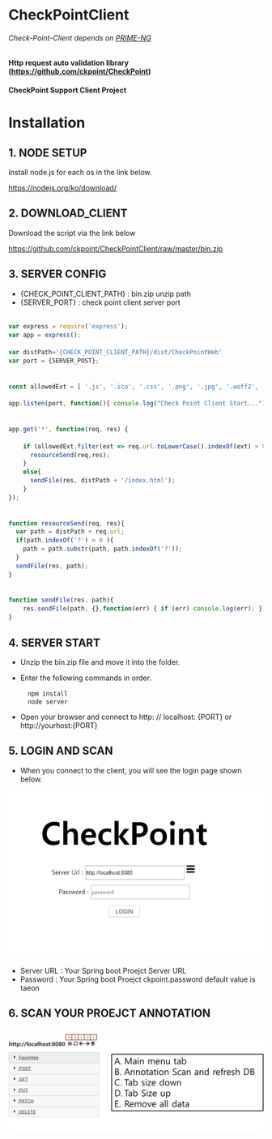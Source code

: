 # CheckPointClient
###### Check-Point-Client depends on [PRIME-NG](https://github.com/primefaces/primeng)

#### Http request auto validation library (https://github.com/ckpoint/CheckPoint)
#### CheckPoint Support Client Project

# Installation

## 1. NODE SETUP

Install node.js for each os in the link below.

https://nodejs.org/ko/download/

## 2. DOWNLOAD_CLIENT

Download the script via the link below

https://github.com/ckpoint/CheckPointClient/raw/master/bin.zip

## 3. SERVER CONFIG

- {CHECK_POINT_CLIENT_PATH} : bin.zip unzip path
- {SERVER_PORT} : check point client server port

```javascript

var express = require('express');
var app = express();

var distPath='{CHECK_POINT_CLIENT_PATH}/dist/CheckPointWeb'
var port = {SERVER_POST};


const allowedExt = [ '.js', '.ico', '.css', '.png', '.jpg', '.woff2', '.woff', '.ttf', '.svg', '.gif' ];

app.listen(port, function(){ console.log("Check Point Client Start...")})


app.get('*', function(req, res) {

    if (allowedExt.filter(ext => req.url.toLowerCase().indexOf(ext) > 0).length > 0) {
      resourceSend(req,res);
    }
    else{
      sendFile(res, distPath + '/index.html');
    }
});


function resourceSend(req, res){
  var path = distPath + req.url;
  if(path.indexOf('?') > 0 ){
    path = path.substr(path, path.indexOf('?'));
  }
  sendFile(res, path);
}


function sendFile(res, path){
    res.sendFile(path, {},function(err) { if (err) console.log(err); } );
}

```

## 4. SERVER START

- Unzip the bin.zip file and move it into the folder.
- Enter the following commands in order.

        npm install
        node server

- Open your browser and connect to http: // localhost: {PORT} or http://yourhost:{PORT}

## 5. LOGIN AND SCAN
- When you connect to the client, you will see the login page shown below.

![login](https://github.com/ckpoint/CheckPointClient/blob/master/res/login.PNG)

- Server URL : Your Spring boot Proejct Server URL
- Password : Your Spring boot Proejct ckpoint.password default value is taeon


## 6. SCAN YOUR PROEJCT ANNOTATION

![main_tab](https://github.com/ckpoint/CheckPointClient/blob/master/res/main_tab.PNG)
-------------------------------------------------------------------------------------